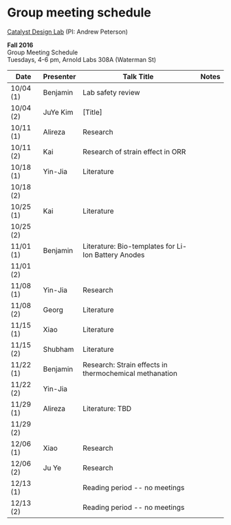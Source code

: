 # Group meeting schedule #
[Catalyst Design Lab](http://brown.edu/go/catalyst) (PI: Andrew Peterson)

**Fall 2016**  
Group Meeting Schedule  
Tuesdays, 4-6 pm, Arnold Labs 308A (Waterman St)  


|   Date     |   Presenter   |   Talk Title                                              |   Notes   |
| ---------- | ------------- | --------------------------------------------------------- | --------- |
| 10/04 (1)  |   Benjamin    |   Lab safety review                                       |           |
| 10/04 (2)  |   JuYe Kim    |   [Title]                                                 |           |
| 10/11 (1)  |   Alireza     |   Research                                                |           |
| 10/11 (2)  |    Kai        |  Research of strain effect in ORR                         |           |
| 10/18 (1)  |   Yin-Jia     |     Literature                                            |           |
| 10/18 (2)  |               |                                                           |           |
| 10/25 (1)  |    Kai        |   Literature                                              |           |
| 10/25 (2)  |               |                                                           |           |
| 11/01 (1)  |   Benjamin    |   Literature: Bio-templates for Li-Ion Battery Anodes     |           |
| 11/01 (2)  |               |                                                           |           |
| 11/08 (1)  |    Yin-Jia    |    Research                                               |           |
| 11/08 (2)  |      Georg    |   Literature                                              |           |
| 11/15 (1)  |     Xiao      |        Literature                                         |           |
| 11/15 (2)  |    Shubham    |        Literature                                         |           |
| 11/22 (1)  |   Benjamin    |   Research: Strain effects in thermochemical methanation  |           |
| 11/22 (2)  |       Yin-Jia |                                                           |           |
| 11/29 (1)  |   Alireza     |   Literature: TBD                                         |           |
| 11/29 (2)  |               |                                                           |           |
| 12/06 (1)  |    Xiao       |    Research                                               |           |
| 12/06 (2)  |     Ju Ye     |    Research                                               |           |
| 12/13 (1)  |               |   Reading period -- no meetings                           |           |
| 12/13 (2)  |               |   Reading period -- no meetings                           |           |
